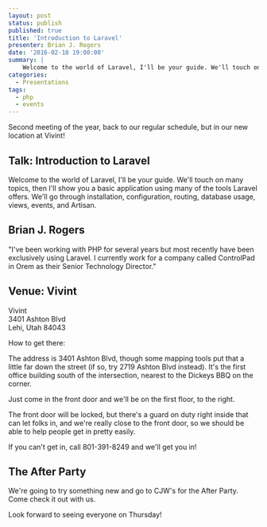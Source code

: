 ```yaml
---
layout: post
status: publish
published: true
title: 'Introduction to Laravel'
presenter: Brian J. Rogers
date: '2016-02-18 19:00:00'
summary: |
    Welcome to the world of Laravel, I'll be your guide. We'll touch on many topics, then I'll show you a basic application using many of the tools Laravel offers. We'll go through installation, configuration, routing, database usage, views, events, and Artisan.
categories:
  - Presentations
tags:
  - php
  - events
---
```


Second meeting of the year, back to our regular schedule, but in our new location at Vivint!

## Talk: Introduction to Laravel

Welcome to the world of Laravel, I'll be your guide. We'll touch on many topics, then I'll show you a basic application using many of the tools Laravel offers. We'll go through installation, configuration, routing, database usage, views, events, and Artisan.

## Brian J. Rogers

"I've been working with PHP for several years but most recently have been exclusively using Laravel. I currently work for a company called ControlPad in Orem as their Senior Technology Director."

## Venue: Vivint

Vivint<br/>
3401 Ashton Blvd<br/>
Lehi, Utah 84043

How to get there:

The address is 3401 Ashton Blvd, though some mapping tools put that a little far down the street (if so, try 2719 Ashton Blvd instead). It's the first office building south of the intersection, nearest to the Dickeys BBQ on the corner.

Just come in the front door and we'll be on the first floor, to the right.

The front door will be locked, but there's a guard on duty right inside that can let folks in, and we're really close to the front door, so we should be able to help people get in pretty easily.

If you can't get in, call 801-391-8249 and we'll get you in!

## The After Party

We're going to try something new and go to CJW's for the After Party. Come check it out with us.

Look forward to seeing everyone on Thursday!
